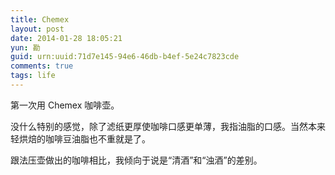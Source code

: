 ```yaml
---
title: Chemex
layout: post
date: 2014-01-28 18:05:21
yun: 勘
guid: urn:uuid:71d7e145-94e6-46db-b4ef-5e24c7823cde
comments: true
tags: life
---
```


第一次用 Chemex 咖啡壶。

没什么特别的感觉，除了滤纸更厚使咖啡口感更单薄，我指油脂的口感。当然本来轻烘焙的咖啡豆油脂也不重就是了。

跟法压壶做出的咖啡相比，我倾向于说是“清酒”和“浊酒”的差别。
